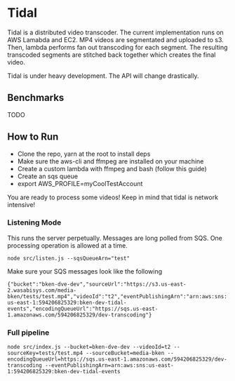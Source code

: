 # Tidal

Tidal is a distributed video transcoder. The current implementation runs on AWS Lamabda and EC2. MP4 videos are segmentated and uploaded to s3. Then, lambda performs fan out transcoding for each segment. The resulting transcoded segments are stitched back together which creates the final video.

Tidal is under heavy development. The API will change drastically.

## Benchmarks

TODO

## How to Run

- Clone the repo, yarn at the root to install deps
- Make sure the aws-cli and ffmpeg are installed on your machine
- Create a custom lambda with ffmpeg and bash (follow this guide)
- Create an sqs queue
- export AWS_PROFILE=myCoolTestAccount

You are ready to process some videos! Keep in mind that tidal is network intensive!

### Listening Mode

This runs the server perpetually. Messages are long polled from SQS. One processing operation is allowed at a time.

`node src/listen.js --sqsQueueArn="test"`

Make sure your SQS messages look like the following

`{"bucket":"bken-dve-dev","sourceUrl":"https://s3.us-east-2.wasabisys.com/media-bken/tests/test.mp4","videoId":"t2","eventPublishingArn":"arn:aws:sns:us-east-1:594206825329:bken-dev-tidal-events","encodingQueueUrl":"https://sqs.us-east-1.amazonaws.com/594206825329/dev-transcoding"}`

### Full pipeline

`node src/index.js --bucket=bken-dve-dev --videoId=t2 --sourceKey=tests/test.mp4 --sourceBucket=media-bken --encodingQueueUrl=https://sqs.us-east-1.amazonaws.com/594206825329/dev-transcoding --eventPublishingArn=arn:aws:sns:us-east-1:594206825329:bken-dev-tidal-events`
